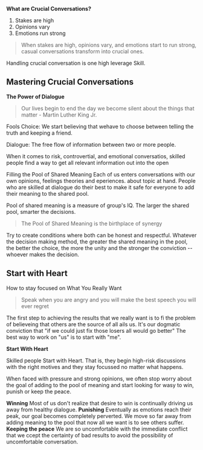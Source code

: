 **What are Crucial Conversations?**

1) Stakes are high
2) Opinions vary
3) Emotions run strong

> When stakes are high, opinions vary, and emotions start to run strong, casual conversations transform into crucial ones.

Handling crucial conversation is one high leverage Skill.

## Mastering Crucial Conversations

**The Power of Dialogue** 

> Our lives begin to end the day we become silent about the things that matter - Martin Luther King Jr. 

Fools Choice: 
We start believing that wehave to choose between telling the truth and keeping a friend. 

Dialogue: 
The free flow of information between two or more people.

When it comes to risk, controvertial, and emotional conversatios, skilled people find a way to get all relevant information out into the open

Filling the Pool of Shared Meaning 
Each of us enters conversations with our own opinions, feelings theories and eperiences. about topic at hand. 
People who are skilled at dialogue do their best to make it safe for everyone to add their meaning to the shared pool.

Pool of shared meaning is a measure of group's IQ. 
The larger the shared pool, smarter the decisions. 

> The Pool of Shared Meaning is the birthplace of synergy

Try to create conditions where both can be honest and respectful. 
Whatever the decision making method, the greater the shared meaning in the pool, the better the choice, the more the unity and the stronger the conviction -- whoever makes the decision. 


## Start with Heart

How to stay focused on What You Really Want

> Speak when you are angry and you will make the best speech you will ever regret

The first step to achieving the results that we really want is to fi the problem of believeing that others are the source of all ails us. 
It's our dogmatic conviction that "if we could just fix those losers all would go better"
The best way to work on "us" is to start with "me". 

**Start With Heart**

Skilled people Start with Heart. That is, they begin high-risk discussions with the right motives and they stay focussed no matter what happens.

When faced with pressure and strong opinions, we often stop worry about the goal of adding to the pool of meaning and start looking for wasy to win, punish or keep the peace.

**Winning**
Most of us don't realize that desire to win is continually driving us away from healthy dialogue. 
**Punishing**
Eventually as emotions reach their peak, our goal becomes completely perverted. We move so far away from adding meaning to the pool that now all we want is to see others suffer. 
**Keeping the peace**
We are so uncomfortable with the immediate conflict that we ccept the certainty of bad results to avoid the possibility of uncomfortable conversation. 
